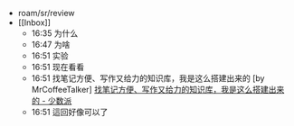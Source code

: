 - roam/sr/review
- [[Inbox]]
    - 16:35 为什么
    - 16:47 为啥
    - 16:51 实验
    - 16:51 现在看看
    - 16:51 找笔记方便、写作又给力的知识库，我是这么搭建出来的 [by MrCoffeeTalker]
      [找笔记方便、写作又给力的知识库，我是这么搭建出来的 - 少数派](https://sspai.com/post/77144)
    - 16:51 這回好像可以了
